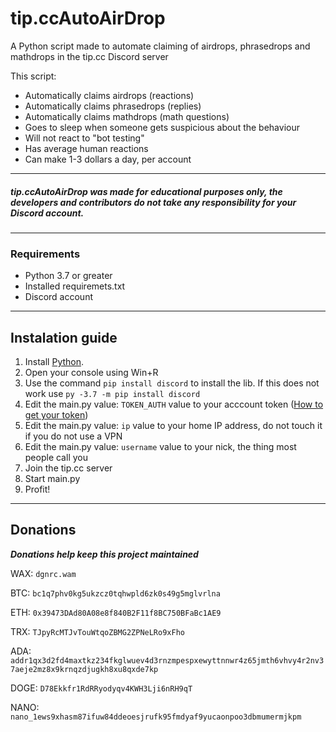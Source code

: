 # tip.ccAutoAirDrop
A Python script made to automate claiming of airdrops, phrasedrops and mathdrops in the tip.cc Discord server

This script:
- Automatically claims airdrops (reactions)
- Automatically claims phrasedrops (replies)
- Automatically claims mathdrops (math questions)
- Goes to sleep when someone gets suspicious about the behaviour
- Will not react to "bot testing"
- Has average human reactions
- Can make 1-3 dollars a day, per account


---
##### tip.ccAutoAirDrop was made for educational purposes only, the developers and contributors do not take any responsibility for your Discord account.
---

### Requirements
- Python 3.7 or greater
- Installed requiremets.txt
- Discord account

---

## Instalation guide
1. Install [Python](https://www.python.org/downloads/release/python-378/). 
2. Open your console using Win+R
3. Use the command `pip install discord` to install the lib. If this does not work use `py -3.7 -m pip install discord`
4. Edit the main.py value: `TOKEN_AUTH` value to your acccount token ([How to get your token](https://github.com/Tyrrrz/DiscordChatExporter/wiki/Obtaining-Token-and-Channel-IDs))
5. Edit the main.py value: `ip` value to your home IP address, do not touch it if you do not use a VPN
6. Edit the main.py value: `username` value to your nick, the thing most people call you
7. Join the tip.cc server
8. Start main.py
9. Profit!

---

## Donations
***Donations help keep this project maintained***

WAX: `dgnrc.wam`

BTC: `bc1q7phv0kg5ukzcz0tqhwpld6zk0s49g5mglvrlna`

ETH: `0x39473DAd80A08e8f840B2F11f8BC750BFaBc1AE9`

TRX: `TJpyRcMTJvTouWtqoZBMG2ZPNeLRo9xFho`

ADA: `addr1qx3d2fd4maxtkz234fkglwuev4d3rnzmpespxewyttnnwr4z65jmth6vhvy4r2nv37aeje2mz8x9krnqzdjugkh8xu8qxde7kp`

DOGE: `D78Ekkfr1RdRRyodyqv4KWH3Lji6nRH9qT`

NANO: `nano_1ews9xhasm87ifuw84ddeoesjrufk95fmdyaf9yucaonpoo3dbmumermjkpm`

